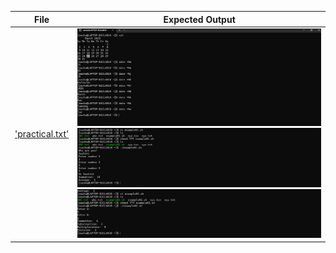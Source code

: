 | File | Expected Output |
|-------|--------|
|['practical.txt'](./Codes/practical.txt)|![01.png](./Output/01.png)![02.png](./Output/02.png)![03.png](./Output/03.png)|

